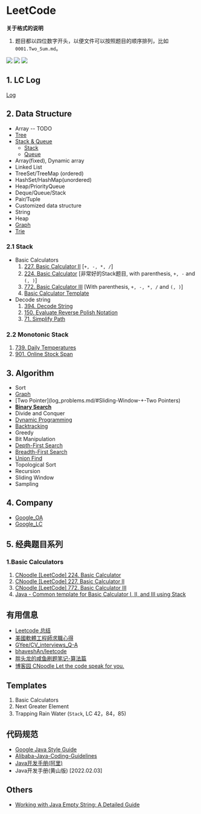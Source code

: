 # LeetCode

**关于格式的说明**
1. 题目都以四位数字开头，以便文件可以按照题目的顺序排列，比如`0001.Two_Sum.md`。

![](https://img.shields.io/github/stars/ylqi007/LeetCode)	![](https://img.shields.io/github/forks/ylqi007/LeetCode)	![](https://img.shields.io/github/issues/ylqi007/LeetCode)	

## 1. LC Log
[Log](log_problems.md)


## 2. Data Structure
* Array -- TODO
* [Tree](log_problems.md/#Tree)
* [Stack & Queue](conclusions/LeetCode_Queue_&_Stack.md)
  * [Stack](log_problems.md/#Stack)
  * [Queue](log_problems.md/#Queue)
* Array(fixed), Dynamic array
* Linked List
* TreeSet/TreeMap (ordered)
* HashSet/HashMap(unordered)
* Heap/PriorityQueue
* Deque/Queue/Stack
* Pair/Tuple
* Customized data structure
* String
* Heap
* [Graph](log_problems.md/#Graph)
* [Trie](log_problems.md/#Trie)


### 2.1 Stack
* Basic Calculators
  1. [227. Basic Calculator II](https://leetcode.com/problems/basic-calculator-ii/) [`+, -, *, /`]
  2. [224. Basic Calculator](https://leetcode.com/problems/basic-calculator/) [非常好的Stack题目, with parenthesis, `+, -` and `(, )`]
  3. [772. Basic Calculator III](https://leetcode.com/problems/basic-calculator-iii/) [With parenthesis, `+, -, *, /` and `(, )`]
  4. [Basic Calculator Template](https://leetcode.com/problems/basic-calculator-iii/solutions/344371/Java-Common-template-for-Basic-Calculator-I-II-and-III-using-Stack/)
* Decode string
  1. [394. Decode String](https://leetcode.com/problems/decode-string/)
  2. [150. Evaluate Reverse Polish Notation](https://leetcode.com/problems/evaluate-reverse-polish-notation/description/)
  3. [71. Simplify Path](https://leetcode.com/problems/simplify-path/description/)

### 2.2 Monotonic Stack
1. [739. Daily Temperatures](https://leetcode.com/problems/daily-temperatures/)
2. [901. Online Stock Span](https://leetcode.com/problems/online-stock-span/description/)

## 3. Algorithm
* Sort
* [Graph](log_problems.md/#Graph)
* [Two Pointer](log_problems.md/#Sliding-Window-+-Two Pointers)
* [**Binary Search**]()
* Divide and Conquer
* [Dynamic Programming](log_problems.md/#Dynamic-Programming)
* [Backtracking](log_problems.md/#Backtracking)
* Greedy
* Bit Manipulation
* [Depth-First Search](log_problems.md/#Depth-First-Search)
* [Breadth-First Search](log_problems.md/#Breadth-First-Search)
* [Union Find](log_problems.md/#Union-Find)
* Topological Sort
* Recursion
* Sliding Window
* Sampling


## 4. Company
* [Google_OA](companies/Google/0_Google_Online_Assessment_Questions.md)
* [Google_LC](log_problems.md/#Google)


## 5. 经典题目系列
### 1.Basic Calculators
1. [CNoodle [LeetCode] 224. Basic Calculator](https://www.cnblogs.com/cnoodle/p/12903414.html)
2. [CNoodle [LeetCode] 227. Basic Calculator II](https://www.cnblogs.com/cnoodle/p/12903616.html)
3. [CNoodle [LeetCode] 772. Basic Calculator III](https://www.cnblogs.com/cnoodle/p/14040192.html)
4. [Java - Common template for Basic Calculator I, II, and III using Stack](https://leetcode.com/problems/basic-calculator-iii/discuss/344371/Java-Common-template-for-Basic-Calculator-I-II-and-III-using-Stack)


## 有用信息
* [Leetcode 总结](http://joshuablog.herokuapp.com/Leetcode-%E6%80%BB%E7%BB%93.html)
* [美國軟體工程師求職心得](https://medium.com/jktech/2016-17-%E7%BE%8E%E5%9C%8B%E8%BB%9F%E9%AB%94%E5%B7%A5%E7%A8%8B%E5%B8%AB%E6%B1%82%E8%81%B7%E5%BF%83%E5%BE%97-a5c00427fa73)
* [GYee/CV_interviews_Q-A](https://github.com/GYee/CV_interviews_Q-A)
* [bhaveshAn/leetcode](https://github.com/bhaveshAn/leetcode)
* [胖头龙的咸鱼刷题笔记-算法篇](https://www.1point3acres.com/bbs/thread-678970-1-1.html)
* [博客园 CNoodle Let the code speak for you.](https://www.cnblogs.com/cnoodle)


## Templates
1. Basic Calculators
2. Next Greater Element
3. Trapping Rain Water (`Stack`, LC 42，84，85)


## 代码规范
* [Google Java Style Guide](https://google.github.io/styleguide/javaguide.html)
* [Alibaba-Java-Coding-Guidelines](https://github.com/alibaba/Alibaba-Java-Coding-Guidelines)
* [Java开发手册(阿里)](https://developer.aliyun.com/special/tech-java)
* Java开发手册(黄山版) [2022.02.03]

## Others
* [Working with Java Empty String: A Detailed Guide](https://ioflood.com/blog/empty-string-java/)